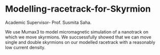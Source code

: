 # Modelling-racetrack-for-Skyrmion
Academic Supervisor- Prof. Susmita Saha.

We use Mumax3 to model micromagnetic simulation of a nanotrack on which we move skyrmions. We succsessfully showed that we can move single and double skyrmions on our modelled racetrack with a reasonably low current density.
